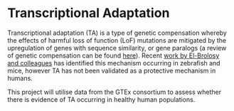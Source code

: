 # Transcriptional Adaptation

Transcriptional adaptation (TA) is a type of genetic compensation whereby the effects of harmful loss of function (LoF) mutations are mitigated by the upregulation of genes with sequence similarity, or gene paralogs (a review of genetic compensation can be found [here](https://journals.plos.org/plosgenetics/article?id=10.1371/journal.pgen.1006780)). Recent [work by El-Brolosy and colleagues](https://www.ncbi.nlm.nih.gov/pmc/articles/PMC6707827/) has identified this mechanism occurring in zebrafish and mice, however TA has not been validated as a protective mechanism in humans. 

This project will utilise data from the GTEx consortium to assess whether there is evidence of TA occurring in healthy human populations.
